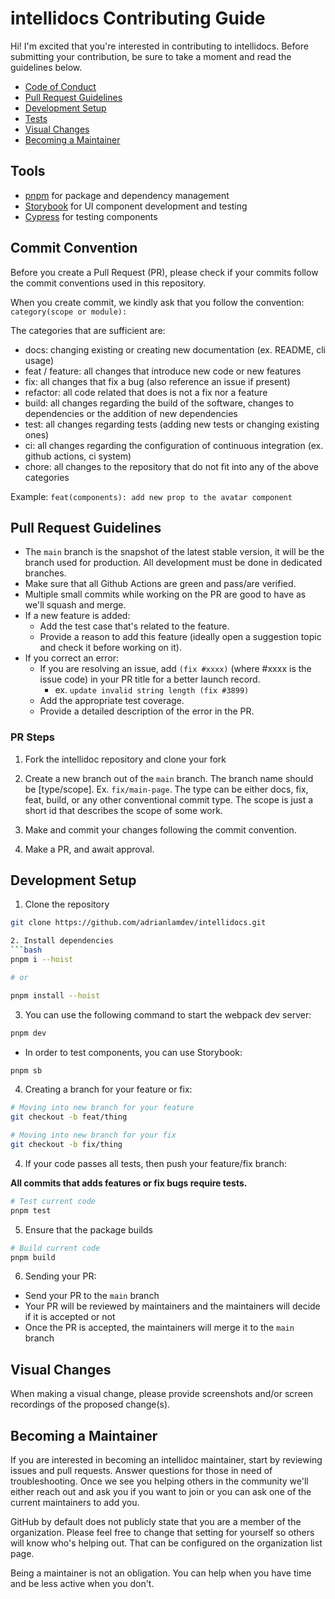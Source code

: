 # intellidocs Contributing Guide

Hi! I'm excited that you're interested in contributing to intellidocs. Before submitting your contribution, be sure to take a moment and read the guidelines below.
 
- [Code of Conduct]()
- [Pull Request Guidelines]()
- [Development Setup]()
- [Tests]()
- [Visual Changes]()
- [Becoming a Maintainer]()

## Tools

- [pnpm](https://pnpm.io/) for package and dependency management
- [Storybook](https://storybook.js.org/) for UI component development and testing
- [Cypress](https://www.cypress.io/) for testing components

## Commit Convention

Before you create a Pull Request (PR), please check if your commits follow the commit conventions used in this repository.

When you create commit, we kindly ask that you follow the convention: 
`category(scope or module): `

The categories that are sufficient are:

- docs: changing existing or creating new documentation (ex. README, cli usage)
- feat / feature: all changes that introduce new code or new features
- fix: all changes that fix a bug (also reference an issue if present)
- refactor: all code related that does is not a fix nor a feature
- build: all changes regarding the build of the software, changes to dependencies or the addition of new dependencies
- test: all changes regarding tests (adding new tests or changing existing ones)
- ci: all changes regarding the configuration of continuous integration (ex. github actions, ci system)
- chore: all changes to the repository that do not fit into any of the above categories

Example: `feat(components): add new prop to the avatar component`

## Pull Request Guidelines

- The `main` branch is the snapshot of the latest stable version, it will be the branch used for production. All development must be done in dedicated branches.
- Make sure that all Github Actions are green and pass/are verified.
- Multiple small commits while working on the PR are good to have as we'll squash and merge.
- If a new feature is added:
    - Add the test case that's related to the feature.
    - Provide a reason to add this feature (ideally open a suggestion topic and check it before working on it).
- If you correct an error:
    - If you are resolving an issue, add `(fix #xxxx)` (where #xxxx is the issue code) in your PR title for a better launch record.
        - ex. `update invalid string length (fix #3899)`
    - Add the appropriate test coverage.
    - Provide a detailed description of the error in the PR.

### PR Steps

1. Fork the intellidoc repository and clone your fork

2. Create a new branch out of the `main` branch. The branch name should be [type/scope]. Ex. `fix/main-page`. The type can be either docs, fix, feat, build, or any other conventional commit type. The scope is just a short id that describes the scope of some work.
    
3. Make and commit your changes following the commit convention.

4. Make a PR, and await approval.

## Development Setup

1. Clone the repository
```bash
git clone https://github.com/adrianlamdev/intellidocs.git

2. Install dependencies
```bash
pnpm i --hoist

# or

pnpm install --hoist
```

3. You can use the following command to start the webpack dev server:
```bash
pnpm dev
```
- In order to test components, you can use Storybook:
```bash
pnpm sb
```

4. Creating a branch for your feature or fix:
```bash
# Moving into new branch for your feature
git checkout -b feat/thing

# Moving into new branch for your fix
git checkout -b fix/thing
```

4. If your code passes all tests, then push your feature/fix branch:

**All commits that adds features or fix bugs require tests.**

```bash
# Test current code
pnpm test
```

5. Ensure that the package builds

```bash
# Build current code
pnpm build 
```

6. Sending your PR:
- Send your PR to the `main` branch
- Your PR will be reviewed by maintainers and the maintainers will decide if it is accepted or not
- Once the PR is accepted, the maintainers will merge it to the `main` branch

## Visual Changes

When making a visual change, please provide screenshots and/or screen recordings of the proposed change(s).

## Becoming a Maintainer

If you are interested in becoming an intellidoc maintainer, start by reviewing issues and pull requests. Answer questions for those in need of troubleshooting. Once we see you helping others in the community we'll either reach out and ask you if you want to join or you can ask one of the current maintainers to add you. 

GitHub by default does not publicly state that you are a member of the organization. Please feel free to change that setting for yourself so others will know who's helping out. That can be configured on the organization list page.

Being a maintainer is not an obligation. You can help when you have time and be less active when you don't.